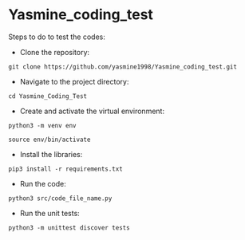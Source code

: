 # Yasmine_coding_test

Steps to do to test the codes:
* Clone the repository:
  
`git clone https://github.com/yasmine1998/Yasmine_coding_test.git`

* Navigate to the project directory:

`cd Yasmine_Coding_Test`

* Create and activate the virtual environment:

`python3 -m venv env`

`source env/bin/activate`

* Install the libraries:

`pip3 install -r requirements.txt`

* Run the code:

`python3 src/code_file_name.py`

* Run the unit tests:

`python3 -m unittest discover tests`
